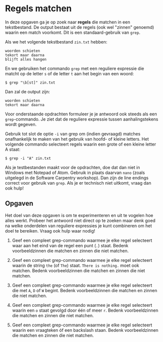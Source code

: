 # Regels matchen

In deze opgaven ga je op zoek naar **regels** die matchen in een tekstbestand. De output bestaat uit de regels (ook wel "zinnen" genoemd) waarin een match voorkomt. Dit is een standaard-gebruik van `grep`.

Als we het volgende tekstbestand `zin.txt` hebben:

    woorden schieten
    tekort maar daarna
    blijft alles hangen

En we gebruiken het commando `grep` met een reguliere expressie die matcht op de letter `s` of de letter `t` aan het begin van een woord:

    $ grep "\b[st]" zin.txt

Dan zal de output zijn:

    woorden schieten
    tekort maar daarna

Voor onderstaande opdrachten formuleer je je antwoord ook steeds als een `grep`-commando. Je ziet dat de reguliere expressie tussen aanhalingstekens wordt gegeven.

Gebruik tot slot de optie `-i` van grep om (indien gevraagd) matches onafhankelijk te maken van het gebruik van hoofd- of kleine letters. Het volgende commando selecteert regels waarin een grote of een kleine letter A staat:

    $ grep -i "A" zin.txt

Als je testbestanden maakt voor de opdrachten, doe dat dan niet in Windows met Notepad of Atom. Gebruik in plaats daarvan `nano` (zoals uitgelegd in de Software Carpentry workshop). Dan zijn de line endings correct voor gebruik van `grep`. Als je er technisch niet uitkomt, vraag dan ook hulp!

## Opgaven

Het doel van deze opgaven is om te experimenteren en uit te vogelen hoe alles werkt. Probeer het antwoord niet direct op te zoeken maar denk goed na welke onderdelen van reguliere expressies je kunt combineren om het doel te bereiken. Vraag ook hulp waar nodig!

1.  Geef een compleet grep-commando waarmee je elke regel selecteert waar aan het eind van de regel een punt (`.`) staat. Bedenk voorbeeldzinnen die matchen en zinnen die niet matchen.

2.  Geef een compleet grep-commando waarmee je elke regel selecteert waarin de string `the` (of `The`) staat. `There is nothing.` moet ook matchen. Bedenk voorbeeldzinnen die matchen en zinnen die niet matchen.

3.  Geef een compleet grep-commando waarmee je elke regel selecteert die met `A`, `D` of `W` begint. Bedenk voorbeeldzinnen die matchen en zinnen die niet matchen.

4.  Geef een compleet grep-commando waarmee je elke regel selecteert waarin een `o` staat gevolgd door één of meer `r`. Bedenk voorbeeldzinnen die matchen en zinnen die niet matchen.

5.  Geef een compleet grep-commando waarmee je elke regel selecteert waarin een vraagteken óf een backslash staan. Bedenk voorbeeldzinnen die matchen en zinnen die niet matchen.
